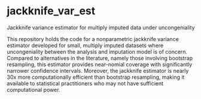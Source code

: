 # jackknife_var_est
Jackknife variance estimator for multiply imputed data under uncongeniality


This repository holds the code for a nonparametric jackknife variance estimator developed for small, multiply imputed datasets where uncongeniality between the analysis and imputation model is of concern. Compared to alternatives in the literature, namely those involving bootstrap resampling, this estimator provides near-nomial coverage with significantly narrower confidence intervals. Moreover, the jackknife estimator is nearly 30x more computationally efficient than bootstrap resampling, making it available to statistical practitioners who may not have sufficient computational power.  
